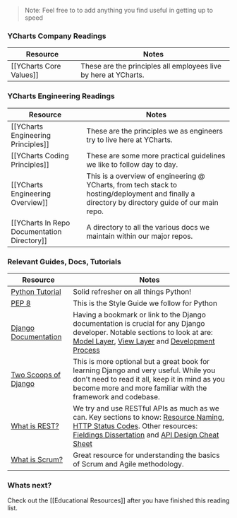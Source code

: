 
> Note: Feel free to to add anything you find useful in getting up to speed

### YCharts Company Readings
| Resource  | Notes | 
| ------------- | ------------- |
| [[YCharts Core Values]]  | These are the principles all employees live by here at YCharts. |


### YCharts Engineering Readings

| Resource  | Notes | 
| ------------- | ------------- |
| [[YCharts Engineering Principles]] | These are the principles we as engineers try to live here at YCharts.  |
| [[YCharts Coding Principles]] | These are some more practical guidelines we like to follow day to day. |
| [[YCharts Engineering Overview]] | This is a overview of engineering @ YCharts, from tech stack to hosting/deployment and finally a directory by directory guide of our main repo. |
| [[YCharts In Repo Documentation Directory]] | A directory to all the various docs we maintain within our major repos. |

### Relevant Guides, Docs, Tutorials
| Resource  | Notes | 
| ------------- | ------------- |
| [Python Tutorial](https://www.learnpython.org/)  | Solid refresher on all things Python! |
| [PEP 8](https://www.python.org/dev/peps/pep-0008/)  | This is the Style Guide we follow for Python |
| [Django Documentation](https://docs.djangoproject.com/en/1.8/)  | Having a bookmark or link to the Django documentation is crucial for any Django developer. Notable sections to look at are: [Model Layer](https://docs.djangoproject.com/en/1.8/#the-model-layer), [View Layer](https://docs.djangoproject.com/en/1.8/#the-view-layer) and [Development Process](https://docs.djangoproject.com/en/1.8/#the-development-process)  |
| [Two Scoops of Django](https://www.pdf-archive.com/2016/08/07/two-scoops-of-django-1-8/two-scoops-of-django-1-8.pdf) | This is more optional but a great book for learning Django and very useful. While you don't need to read it all, keep it in mind as you become more and more familiar with the framework and codebase. |
| [What is REST?](http://www.restapitutorial.com/lessons/whatisrest.html) | We try and use RESTful APIs as much as we can. Key sections to know: [Resource Naming](http://www.restapitutorial.com/lessons/restfulresourcenaming.html), [HTTP Status Codes](http://www.restapitutorial.com/httpstatuscodes.html). Other resources: [Fieldings Dissertation](http://www.ics.uci.edu/~fielding/pubs/dissertation/rest_arch_style.htm) and [API Design Cheat Sheet](https://github.com/RestCheatSheet/api-cheat-sheet#api-design-cheat-sheet)|
| [What is Scrum?](https://www.scrumalliance.org/why-scrum/core-scrum-values-roles)  | Great resource for understanding the basics of Scrum and Agile methodology. |

### Whats next?
Check out the [[Educational Resources]] after you have finished this reading list.